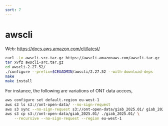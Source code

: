 ```yaml
---
sort: 7
---
```


# awscli

Web: <https://docs.aws.amazon.com/cli/latest/>

```bash
curl -Lo awscli-src.tar.gz https://awscli.amazonaws.com/awscli.tar.gz
tar xvfz awscli-src.tar.gz
cd awscli-2.27.52/
./configure --prefix=$CEUADMIN/awscli/2.27.52 --with-download-deps
make
make install
```

For instance, the following are variations of ONT data accces,

```bash
aws configure set default.region eu-west-1
aws s3 ls s3://ont-open-data/ --no-sign-request
aws s3 sync --no-sign-request s3://ont-open-data/giab_2025.01/ giab_2025.01/
aws s3 cp s3://ont-open-data/giab_2025.01/ ./giab_2025.01/ \
    --recursive --no-sign-request --region eu-west-1
```
